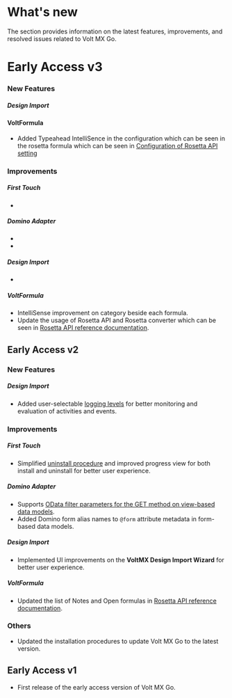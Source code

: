 # What's new

The section provides information on the latest features, improvements, and resolved issues related to Volt MX Go. 

# Early Access v3

### New Features

##### Design Import 

#### VoltFormula
- Added Typeahead IntelliSence in the configuration which can be seen in the rosetta formula which can be seen in [Configuration of Rosetta API setting](../howto/configrosetta.md)


### Improvements

##### First Touch
- 

##### Domino Adapter
- 
- 
##### Design Import
- 

##### VoltFormula
- IntelliSense improvement on category beside each formula. 
- Update the usage of Rosetta API and Rosetta converter which can be seen in [Rosetta API reference documentation](https://help.hcltechsw.com/docs/voltmxgo/javadoc/index.html).


## Early Access v2

### New Features

##### Design Import 
- Added user-selectable [logging levels](reflogginglevels.md) for better monitoring and evaluation of activities and events.  

### Improvements

##### First Touch
- Simplified [uninstall procedure](../howto/uninstallfirsttouch.md) and improved progress view for both install and uninstall for better user experience.

##### Domino Adapter
- Supports [OData filter parameters for the GET method on view-based data models](../topicguides/dominoadapter.md#supported-odata-filter-parameters-view-based-get).
- Added Domino form alias names to `@form` attribute metadata in form-based data models. 

##### Design Import
- Implemented UI improvements on the **VoltMX Design Import Wizard** for better user experience.

##### VoltFormula
- Updated the list of Notes and Open formulas in [Rosetta API reference documentation](https://help.hcltechsw.com/docs/voltmxgo/javadoc/index.html).


### Others
- Updated the installation procedures to update Volt MX Go to the latest version. 

## Early Access v1

- First release of the early access version of Volt MX Go.